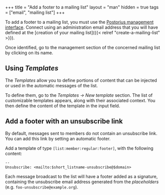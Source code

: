+++
title = "Add a footer to a mailing list"
layout = "man"
hidden = true
tags = ["email", "mailing list"]
+++

To add a footer to a mailing list, you must use the [Postorius management interface](https://mailman.alwaysdata.com/). Connect using an administration email address that you will have defined at the [creation of your mailing list]({{< relref "create-a-mailing-list" >}}).

Once identified, go to the management section of the concerned mailing list by clicking on its name.

## Using *Templates*

The *Templates* allow you to define portions of content that can be injected or used in the automatic messages of the list.

To define them, go to the *Templates → New template* section. The list of customizable templates appears, along with their associated context. You then define the content of the template in the input field.

## Add a footer with an unsubscribe link

By default, messages sent to members do not contain an unsubscribe link. You can add this link by setting an automatic footer.

Add a template of type `[list:member:regular:footer]`, with the following content:

```txt
--
Unsubscribe: <mailto:$short_listname-unsubscribe@$domain>
```

Each message broadcast to the list will have a footer added as a signature, containing the unsubscribe email address generated from the *placeholders* (e.g. `foo-unsubscribe@example.org`).
